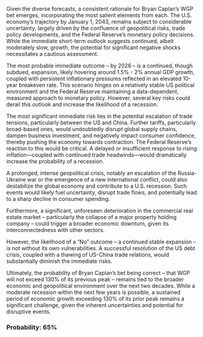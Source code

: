 Given the diverse forecasts, a consistent rationale for Bryan Caplan’s WGP bet emerges, incorporating the most salient elements from each. The U.S. economy’s trajectory by January 1, 2043, remains subject to considerable uncertainty, largely driven by the confluence of geopolitical risks, trade policy developments, and the Federal Reserve’s monetary policy decisions. While the immediate short-term outlook suggests continued, albeit moderately slow, growth, the potential for significant negative shocks necessitates a cautious assessment. 

The most probable immediate outcome – by 2026 – is a continued, though subdued, expansion, likely hovering around 1.5% - 2% annual GDP growth, coupled with persistent inflationary pressures reflected in an elevated 10-year breakeven rate. This scenario hinges on a relatively stable US political environment and the Federal Reserve maintaining a data-dependent, measured approach to monetary policy. However, several key risks could derail this outlook and increase the likelihood of a recession.

The most significant immediate risk lies in the potential escalation of trade tensions, particularly between the US and China. Further tariffs, particularly broad-based ones, would undoubtedly disrupt global supply chains, dampen business investment, and negatively impact consumer confidence, thereby pushing the economy towards contraction. The Federal Reserve’s reaction to this would be critical. A delayed or insufficient response to rising inflation—coupled with continued trade headwinds—would dramatically increase the probability of a recession.

A prolonged, intense geopolitical crisis, notably an escalation of the Russia-Ukraine war or the emergence of a new international conflict, could also destabilize the global economy and contribute to a U.S. recession. Such events would likely fuel uncertainty, disrupt trade flows, and potentially lead to a sharp decline in consumer spending. 

Furthermore, a significant, unforeseen deterioration in the commercial real estate market – particularly the collapse of a major property holding company – could trigger a broader economic downturn, given its interconnectedness with other sectors.

However, the likelihood of a “No” outcome – a continued stable expansion – is not without its own vulnerabilities. A successful resolution of the US debt crisis, coupled with a thawing of US-China trade relations, would substantially diminish the immediate risks. 

Ultimately, the probability of Bryan Caplan’s bet being correct – that WGP will not exceed 130% of its previous peak – remains tied to the broader economic and geopolitical environment over the next two decades. While a moderate recession within the next few years is possible, a sustained period of economic growth exceeding 130% of its prior peak remains a significant challenge, given the inherent uncertainties and potential for disruptive events.

### Probability: 65%